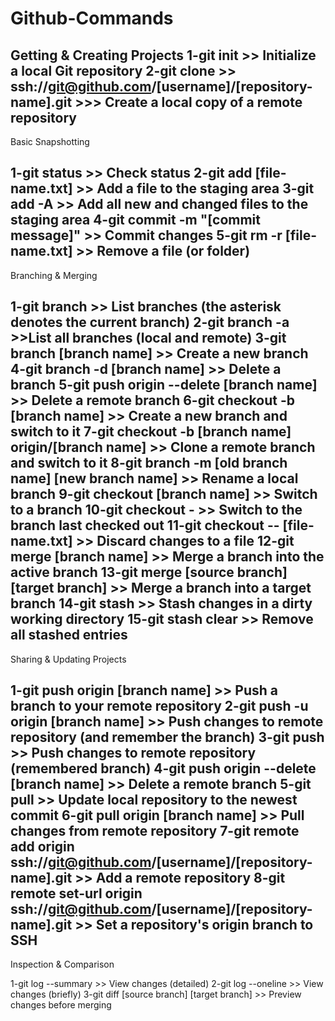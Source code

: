 # Github-Commands

Getting & Creating Projects
1-git init >>	Initialize a local Git repository
2-git clone >> ssh://git@github.com/[username]/[repository-name].git >>>	Create a local copy of a remote repository
------------------------------------------------------------------------------------------------------------------------
Basic Snapshotting

1-git status >>	Check status
2-git add  [file-name.txt]	>> Add a file to the staging area
3-git add -A	>> Add all new and changed files to the staging area
4-git commit -m "[commit message]"	>> Commit changes
5-git rm -r [file-name.txt]	>> Remove a file (or folder)
--------------------------------------------------------------------------------------------------------------------------
Branching & Merging

1-git branch >> List branches (the asterisk denotes the current branch)
2-git branch -a	>>List all branches (local and remote)
3-git branch [branch name] >>	Create a new branch
4-git branch -d [branch name]	>> Delete a branch
5-git push origin --delete [branch name]	>> Delete a remote branch
6-git checkout -b [branch name] >>	Create a new branch and switch to it
7-git checkout -b [branch name] origin/[branch name]	>> Clone a remote branch and switch to it
8-git branch -m [old branch name] [new branch name] >>	Rename a local branch
9-git checkout [branch name]	>> Switch to a branch
10-git checkout -	 >> Switch to the branch last checked out
11-git checkout -- [file-name.txt]	 >> Discard changes to a file
12-git merge [branch name]	 >> Merge a branch into the active branch
13-git merge [source branch] [target branch] >> Merge a branch into a target branch
14-git stash >>	Stash changes in a dirty working directory
15-git stash clear	>> Remove all stashed entries
-----------------------------------------------------------------------------------------------------------------------
Sharing & Updating Projects

1-git push origin [branch name] >>	Push a branch to your remote repository
2-git push -u origin [branch name] >>	Push changes to remote repository (and remember the branch)
3-git push	 >> Push changes to remote repository (remembered branch)
4-git push origin --delete [branch name]	>> Delete a remote branch
5-git pull	>> Update local repository to the newest commit
6-git pull origin [branch name]	>> Pull changes from remote repository
7-git remote add origin ssh://git@github.com/[username]/[repository-name].git	 >> Add a remote repository
8-git remote set-url origin ssh://git@github.com/[username]/[repository-name].git	>> Set a repository's origin branch to SSH
----------------------------------------------------------------------------------------------------------------------------
Inspection & Comparison

1-git log --summary >>	View changes (detailed)
2-git log --oneline	>>  View changes (briefly)
3-git diff [source branch] [target branch]	>> Preview changes before merging
